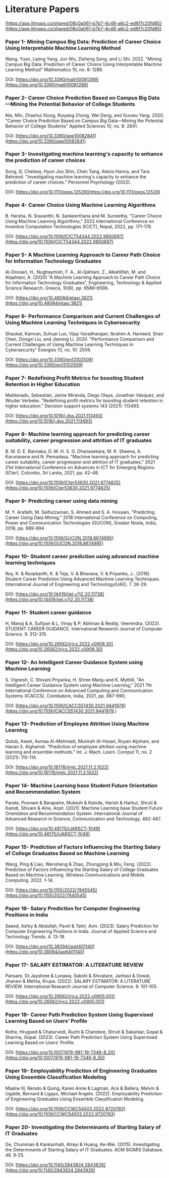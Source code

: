 # Literature Papers


[https://app.litmaps.co/shared/08c0a061-b7b7-4c48-a6c2-ed6f7c20fd85](https://app.litmaps.co/shared/08c0a061-b7b7-4c48-a6c2-ed6f7c20fd85)

### Paper 1- Mining Campus Big Data: Prediction of Career Choice Using Interpretable Machine Learning Method

Wang, Yuan, Liping Yang, Jun Wu, Zisheng Song, and Li Shi. 2022. "Mining Campus Big Data: Prediction of Career Choice Using Interpretable Machine Learning Method" Mathematics 10, no. 8: 1289. 

DOI: [https://doi.org/10.3390/math10081289](https://doi.org/10.3390/math10081289)

### Paper 2- Career Choice Prediction Based on Campus Big Data—Mining the Potential Behavior of College Students

Nie, Min, Zhaohui Xiong, Ruiyang Zhong, Wei Deng, and Guowu Yang. 2020. "Career Choice Prediction Based on Campus Big Data—Mining the Potential Behavior of College Students" Applied Sciences 10, no. 8: 2841.

DOI: [https://doi.org/10.3390/app10082841](https://doi.org/10.3390/app10082841)

### Paper 3- Investigating machine learning's capacity to enhance the prediction of career choices

Song, Q. Chelsea, Hyun Joo Shin, Chen Tang, Alexis Hanna, and Tara Behrend. "Investigating machine learning's capacity to enhance the prediction of career choices." Personnel Psychology (2022).

DOI: [https://doi.org/10.1111/peps.12529](https://doi.org/10.1111/peps.12529)

### Paper 4- Career Choice Using Machine Learning Algorithms

B. Harsha, N. Sravanthi, N. Sankeerthana and M. Suneetha, "Career Choice Using Machine Learning Algorithms," 2022 International Conference on Inventive Computation Technologies (ICICT), Nepal, 2022, pp. 171-176.

DOI: [https://doi.org/10.1109/ICICT54344.2022.9850697](https://doi.org/10.1109/ICICT54344.2022.9850697)

### Paper 5- A Machine Learning Approach to Career Path Choice for Information Technology Graduates

Al-Dossari, H., Nughaymish, F. A., Al-Qahtani, Z., Alkahlifah, M. and Alqahtani, A. (2020) “A Machine Learning Approach to Career Path Choice for Information Technology Graduates”, Engineering, Technology & Applied Science Research. Greece, 10(6), pp. 6589–6596.

DOI: [https://doi.org/10.48084/etasr.3821](https://doi.org/10.48084/etasr.3821)

### Paper 6- Performance Comparison and Current Challenges of Using Machine Learning Techniques in Cybersecurity

Shaukat, Kamran, Suhuai Luo, Vijay Varadharajan, Ibrahim A. Hameed, Shan Chen, Dongxi Liu, and Jiaming Li. 2020. "Performance Comparison and Current Challenges of Using Machine Learning Techniques in Cybersecurity" Energies 13, no. 10: 2509. 

DOI: [https://doi.org/10.3390/en13102509](https://doi.org/10.3390/en13102509)

### Paper 7- Redefining Profit Metrics for boosting Student Retention in Higher Education

Maldonado, Sebastián, Jaime Miranda, Diego Olaya, Jonathan Vásquez, and Wouter Verbeke. "Redefining profit metrics for boosting student retention in higher education." Decision support systems 143 (2021): 113493. 

DOI: [https://doi.org/10.1016/j.dss.2021.113493](https://doi.org/10.1016/j.dss.2021.113493)

### Paper 8- Machine learning approach for predicting career suitability, career progression and attrition of IT graduates

B. M. D. E. Bannaka, D. M. H. S. G. Dhanasekara, M. K. Sheena, A. Karunasena and N. Pemadasa, "Machine learning approach for predicting career suitability, career progression and attrition of IT graduates," 2021 21st International Conference on Advances in ICT for Emerging Regions (ICter), Colombo, Sri Lanka, 2021, pp. 42-48.

DOI: [https://doi.org/10.1109/ICter53630.2021.9774825](https://doi.org/10.1109/ICter53630.2021.9774825)

### Paper 9- Predicting career using data mining

M. Y. Arafath, M. Saifuzzaman, S. Ahmed and S. A. Hossain, "Predicting Career Using Data Mining," 2018 International Conference on Computing, Power and Communication Technologies (GUCON), Greater Noida, India, 2018, pp. 889-894

DOI: [https://doi.org/10.1109/GUCON.2018.8674995](https://doi.org/10.1109/GUCON.2018.8674995)

### Paper 10- Student career prediction using advanced machine learning techniques

Roy, K. & Roopkanth, K. & Teja, V. & Bhavana, V. & Priyanka, J.. (2018). Student Career Prediction Using Advanced Machine Learning Techniques. International Journal of Engineering and Technology(UAE). 7. 26-29.

DOI: [https://doi.org/10.14419/ijet.v7i2.20.11738](https://doi.org/10.14419/ijet.v7i2.20.11738)

### Paper 11- Student career guidance

H, Manoj & A, Sufiyan & L, Vinay & P, Abhinav & Reddy, Veerendra. (2022). STUDENT CAREER GUIDANCE. International Research Journal of Computer Science. 9. 312-315.

DOI: [https://doi.org/10.26562/irjcs.2022.v0908.30](https://doi.org/10.26562/irjcs.2022.v0908.30)

### Paper 12- An Intelligent Career Guidance System using Machine Learning

S. Vignesh, C. Shivani Priyanka, H. Shree Manju and K. Mythili, "An Intelligent Career Guidance System using Machine Learning," 2021 7th International Conference on Advanced Computing and Communication Systems (ICACCS), Coimbatore, India, 2021, pp. 987-990,

DOI: [https://doi.org/10.1109/ICACCS51430.2021.9441978](https://doi.org/10.1109/ICACCS51430.2021.9441978.)

### Paper 13- Prediction of Employee Attrition Using Machine Learning

Qutub, Aseel, Asmaa Al-Mehmadi, Munirah Al-Hssan, Ruyan Aljohani, and Hanan S. Alghamdi. "Prediction of employee attrition using machine learning and ensemble methods." Int. J. Mach. Learn. Comput 11, no. 2 (2021): 110-114.

DOI: [https://doi.org/10.18178/ijmlc.2021.11.2.1022](https://doi.org/10.18178/ijmlc.2021.11.2.1022)

### Paper 14- Machine Learning base Student Future Orientation and Recommendation System

Parate, Poonam & Barapatre, Mukesh & Kalode, Harish & Harkut, Shruti & Kamdi, Shivam & Alne, Arpit. (2021). Machine Learning base Student Future Orientation and Recommendation System. International Journal of Advanced Research in Science, Communication and Technology. 482-487. 

DOI: [https://doi.org/10.48175/IJARSCT-1049](https://doi.org/10.48175/IJARSCT-1049)

### Paper 15- Prediction of Factors Influencing the Starting Salary of College Graduates Based on Machine Learning

Wang, Ping & Liao, Wensheng & Zhao, Zhongping & Miu, Feng. (2022). Prediction of Factors Influencing the Starting Salary of College Graduates Based on Machine Learning. Wireless Communications and Mobile Computing. 2022. 1-14.

DOI: [https://doi.org/10.1155/2022/7845545](https://doi.org/10.1155/2022/7845545)

### Paper 16- Salary Prediction for Computer Engineering Positions in India

Saeed, Ashty & Abdullah, Pavel & Tahir, Avin. (2023). Salary Prediction for Computer Engineering Positions in India. Journal of Applied Science and Technology Trends. 4. 13-18.

DOI: [https://doi.org/10.38094/jastt401140](https://doi.org/10.38094/jastt401140)

### Paper 17- SALARY ESTIMATOR: A LITERATURE REVIEW

Pansare, Dr.Jayshree & Lunawa, Sakshi & Shivatare, Janhavi & Oswal, Jhanavi & Mehta, Krupa. (2022). SALARY ESTIMATOR: A LITERATURE REVIEW. International Research Journal of Computer Science. 9. 101-105.

DOI: [https://doi.org/10.26562/irjcs.2022.v0905.001](https://doi.org/10.26562/irjcs.2022.v0905.001)

### Paper 18- Career Path Prediction System Using Supervised Learning Based on Users’ Profile

Kolhe, Hrugved & Chaturvedi, Ruchi & Chandore, Shruti & Sakarkar, Gopal & Sharma, Gopal. (2023). Career Path Prediction System Using Supervised Learning Based on Users’ Profile.

DOI: [https://doi.org/10.1007/978-981-19-7346-8_50](https://doi.org/10.1007/978-981-19-7346-8_50)

### Paper 19- Employability Prediction of Engineering Graduates Using Ensemble Classification Modeling

Maaliw III, Renato & Quing, Karen Anne & Lagman, Ace & Ballera, Melvin & Ugalde, Bernard & Ligayo, Michael Angelo. (2022). Employability Prediction of Engineering Graduates Using Ensemble Classification Modeling.

DOI: [https://doi.org/10.1109/CCWC54503.2022.9720783](https://doi.org/10.1109/CCWC54503.2022.9720783)

### Paper 20- Investigating the Determinants of Starting Salary of IT Graduates

Ge, Chunmian & Kankanhalli, Atreyi & Huang, Ke-Wei. (2015). Investigating the Determinants of Starting Salary of IT Graduates. ACM SIGMIS Database. 46. 9-25.

DOI: [https://doi.org/10.1145/2843824.2843826](https://doi.org/10.1145/2843824.2843826)
